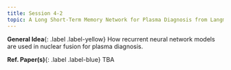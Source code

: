 ```yaml
---
title: Session 4-2
topic: A Long Short-Term Memory Network for Plasma Diagnosis from Langmuir Probe Data
---
```




**General Idea**{: .label .label-yellow}
How recurrent neural network models are used in nuclear fusion for plasma diagnosis.

**Ref. Paper(s)**{: .label .label-blue}
TBA
